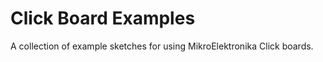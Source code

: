 Click Board Examples
====================

A collection of example sketches for using MikroElektronika Click
boards.


